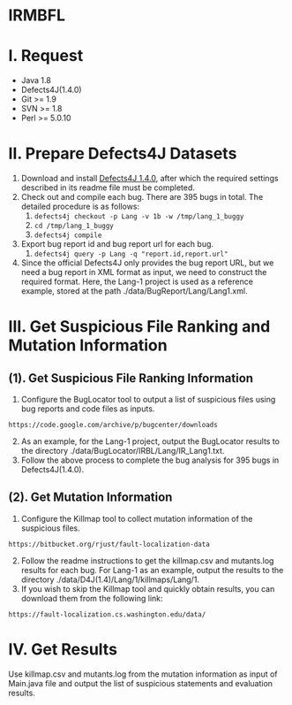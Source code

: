 # IRMBFL

# Ⅰ. Request
- Java 1.8
- Defects4J(1.4.0)
- Git >= 1.9
- SVN >= 1.8
- Perl >= 5.0.10

# Ⅱ. Prepare Defects4J Datasets
1. Download and install [Defects4J 1.4.0](https://github.com/rjust/defects4j/tree/v1.4.0), after which the required settings described in its readme file must be completed.
2. Check out and compile each bug. There are 395 bugs in total. The detailed procedure is as follows:
    1. `defects4j checkout -p Lang -v 1b -w /tmp/lang_1_buggy`
    2. `cd /tmp/lang_1_buggy`
    3. `defects4j compile`
3. Export bug report id and bug report url for each bug.
    1. `defects4j query -p Lang -q "report.id,report.url"`
4. Since the official Defects4J only provides the bug report URL, but we need a bug report in XML format as input, we need to construct the required format. Here, the Lang-1 project is used as a reference example, stored at the path ./data/BugReport/Lang/Lang1.xml.

# Ⅲ. Get Suspicious File Ranking and Mutation Information
## (1). Get Suspicious File Ranking Information
1. Configure the BugLocator tool to output a list of suspicious files using bug reports and code files as inputs.
```BugLocator
https://code.google.com/archive/p/bugcenter/downloads
```
2. As an example, for the Lang-1 project, output the BugLocator results to the directory ./data/BugLocator/IRBL/Lang/IR_Lang1.txt.
3. Follow the above process to complete the bug analysis for 395 bugs in Defects4J(1.4.0).

## (2). Get Mutation Information
1. Configure the Killmap tool to collect mutation information of the suspicious files.
```
https://bitbucket.org/rjust/fault-localization-data
```
2. Follow the readme instructions to get the killmap.csv and mutants.log results for each bug. For Lang-1 as an example, output the results to the directory ./data/D4J(1.4)/Lang/1/killmaps/Lang/1.
3. If you wish to skip the Killmap tool and quickly obtain results, you can download them from the following link:
```
https://fault-localization.cs.washington.edu/data/
```

# Ⅳ. Get Results
Use killmap.csv and mutants.log from the mutation information as input of Main.java file and output the list of suspicious statements and evaluation results.


